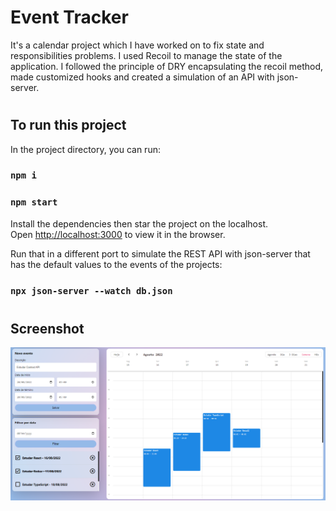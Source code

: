 # Event Tracker

It's a calendar project which I have worked on to fix state and responsibilities problems.
I used Recoil to manage the state of the application.
I followed the principle of DRY encapsulating the recoil method, made customized hooks and created a simulation of an API with json-server.
#


## To run this project

In the project directory, you can run:

### `npm i`

### `npm start`

Install the dependencies then star the project on the localhost.\
Open [http://localhost:3000](http://localhost:3000) to view it in the browser.

Run that in a different port to simulate the REST API with json-server that has the default values to the events of the projects:

### `npx json-server --watch db.json`

#

## Screenshot

![EventTracker](Screenshot.png "Screenshot Event Tracker")